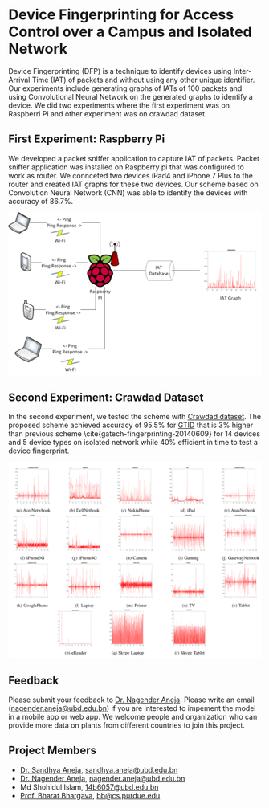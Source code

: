 # Device Fingerprinting for Access Control over a Campus and Isolated Network
Device Fingerprinting (DFP) is a technique to identify devices using Inter-Arrival Time (IAT) of packets and without using any other unique identifier. Our experiments include generating graphs of IATs of 100 packets and using Convolutional Neural Network on the generated graphs to identify a device. We did two experiments where the first experiment was on Raspberri Pi and other experiment was on crawdad dataset.

## First Experiment: Raspberry Pi
We developed a packet sniffer application to capture IAT of packets. Packet sniffer application was installed on Raspberry pi that was configured to work as router. We connceted two devices iPad4 and iPhone 7 Plus to the router and created IAT graphs for these two devices. Our scheme based on Convolution Neural Network (CNN) was able to identify the devices with accuracy of 86.7\%.

![DFP on Raspberry Pi](https://github.com/naneja/device-fingerprinting/blob/master/figs/DM2.png)

## Second Experiment: Crawdad Dataset
In the second experiment, we tested the scheme with [Crawdad dataset](https://crawdad.org/gatech/fingerprinting/20140609). The proposed scheme achieved accuracy of 95.5\% for [GTID](https://crawdad.org/gatech/fingerprinting/20140609) that is 3\% higher than previous scheme \cite{gatech-fingerprinting-20140609} for 14 devices and 5 device types on isolated network while 40\% efficient in time to test a device fingerprint.

![Crawdad Dataset](https://github.com/naneja/device-fingerprinting/blob/master/figs/dfp2.png)


## Feedback
Please submit your feedback to [Dr. Nagender Aneja](http://expert.ubd.edu.bn/nagender.aneja). Please write an email (nagender.aneja@ubd.edu.bn) if you are interested to impement the model in a mobile app or web app. We welcome people and organization who can provide more data on plants from different countries to join this project. 

## Project Members
*  [Dr. Sandhya Aneja](http://expert.ubd.edu.bn/sandhya.aneja), sandhya.aneja@ubd.edu.bn
*  [Dr. Nagender Aneja](http://expert.ubd.edu.bn/nagender.aneja), nagender.aneja@ubd.edu.bn
*  Md Shohidul Islam, 14b6057@ubd.edu.bn
*  [Prof. Bharat Bhargava](https://www.cs.purdue.edu/homes/bb/), bb@cs.purdue.edu
